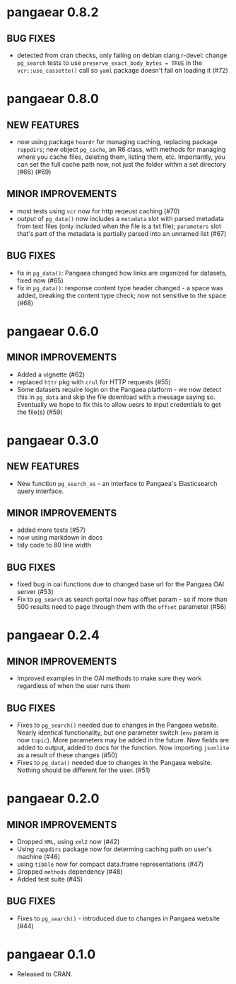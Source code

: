pangaear 0.8.2
==============

## BUG FIXES

* detected from cran checks, only failing on debian clang r-devel: change `pg_search` tests to use `preserve_exact_body_bytes = TRUE` in the `vcr::use_cassette()` call so `yaml` package doesn't fail on loading it (#72)


pangaear 0.8.0
==============

## NEW FEATURES

* now using package `hoardr` for managing caching, replacing package `rappdirs`; new object `pg_cache`, an R6 class, with methods for managing where you cache files, deleting them, listing them, etc. Importantly, you can set the full cache path now, not just the folder within a set directory (#66) (#69)

## MINOR IMPROVEMENTS

* most tests using `vcr` now for http reqeust caching (#70)
* output of `pg_data()` now includes a `metadata` slot with parsed metadata from text files (only included when the file is a txt file); `parameters` slot that's part of the metadata is partially parsed into an unnamed list (#67)

## BUG FIXES

* fix in `pg_data()`: Pangaea changed how links are organized for datasets, fixed now (#65)
* fix in `pg_data()`: response content type header changed - a space was added, breaking the content type check; now not sensitive to the space (#68)


pangaear 0.6.0
==============

## MINOR IMPROVEMENTS

* Added a vignette (#62)
* replaced `httr` pkg with `crul` for HTTP requests (#55)
* Some datasets require login on the Pangaea platform - we now detect this in `pg_data` and skip the file download with a message saying so. Eventually we hope to fix this to allow uesrs to input credentials to get the file(s) (#59)


pangaear 0.3.0
==============

## NEW FEATURES

* New function `pg_search_es` - an interface to Pangaea's Elasticsearch
query interface.

## MINOR IMPROVEMENTS

* added more tests (#57)
* now using markdown in docs 
* tidy code to 80 line width

## BUG FIXES

* fixed bug in oai functions due to changed base url for the 
Pangaea OAI server (#53)
* Fix to `pg_search` as search portal now has offset param - so if
more than 500 results need to page through them with the 
`offset` parameter (#56)


pangaear 0.2.4
==============

## MINOR IMPROVEMENTS

* Improved examples in the OAI methods to make sure they work 
regardless of when the user runs them

## BUG FIXES

* Fixes to `pg_search()` needed due to changes in the Pangaea 
website. Nearly identical functionality, but one parameter switch
(`env` param is now `topic`). More parameters may be added in the 
future. New fields are added to output, added to docs for the 
function. Now importing `jsonlite` as a result of these changes (#50)
* Fixes to `pg_data()` needed due to changes in the Pangaea 
website. Nothing should be different for the user. (#51)


pangaear 0.2.0
==============

## MINOR IMPROVEMENTS

* Dropped `XML`, using `xml2` now (#42)
* Using `rappdirs` package now for determing caching path on user's machine (#46)
* using `tibble` now for compact data.frame representations (#47)
* Dropped `methods` dependency (#48)
* Added test suite (#45)

## BUG FIXES

* Fixes to `pg_search()` - introduced due to changes in Pangaea website (#44)

pangaear 0.1.0
==============

* Released to CRAN.
